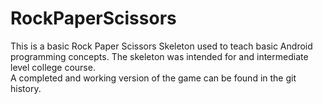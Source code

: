 # RockPaperScissors
This is a basic Rock Paper Scissors Skeleton used to teach basic Android programming concepts.
The skeleton was intended for and intermediate level college course.  
A completed and working version of the game can be found in the git history.
